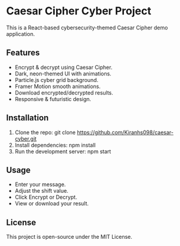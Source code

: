 # Caesar Cipher Cyber Project

This is a React-based cybersecurity-themed Caesar Cipher demo application.

## Features

- Encrypt & decrypt using Caesar Cipher.
- Dark, neon-themed UI with animations.
- Particle.js cyber grid background.
- Framer Motion smooth animations.
- Download encrypted/decrypted results.
- Responsive & futuristic design.

## Installation

1. Clone the repo:
git clone https://github.com/Kiranhs098/caesar-cyber.git
2. Install dependencies:
npm install
3. Run the development server:
npm start


## Usage

- Enter your message.
- Adjust the shift value.
- Click Encrypt or Decrypt.
- View or download your result.

## License

This project is open-source under the MIT License.

